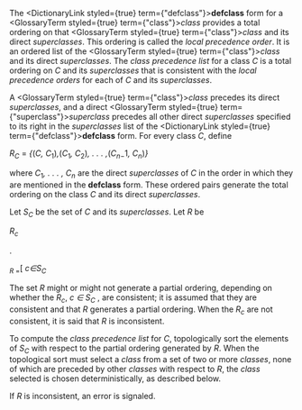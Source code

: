  



The <DictionaryLink styled={true} term={"defclass"}><b>defclass</b></DictionaryLink> form for a <GlossaryTerm styled={true} term={"class"}><i>class</i></GlossaryTerm> provides a total ordering on that <GlossaryTerm styled={true} term={"class"}><i>class</i></GlossaryTerm> and its direct *superclasses*. This ordering is called the *local precedence order*. It is an ordered list of the <GlossaryTerm styled={true} term={"class"}><i>class</i></GlossaryTerm> and its direct *superclasses*. The *class precedence list* for a class *C* is a total ordering on *C* and its *superclasses* that is consistent with the *local precedence orders* for each of *C* and its *superclasses*. 



A <GlossaryTerm styled={true} term={"class"}><i>class</i></GlossaryTerm> precedes its direct *superclasses*, and a direct <GlossaryTerm styled={true} term={"superclass"}><i>superclass</i></GlossaryTerm> precedes all other direct *superclasses* specified to its right in the *superclasses* list of the <DictionaryLink styled={true} term={"defclass"}><b>defclass</b></DictionaryLink> form. For every class *C*, define 



<i>R<sub>C</sub></i> = <i>\{</i>(<i>C, C</i><sub>1</sub>)<i>,</i>(<i>C</i><sub>1</sub><i>, C</i><sub>2</sub>)<i>, . . . ,</i>(<i>C<sub>n−</sub></i>1<i>, C<sub>n</sub></i>)<i>\}</i> 



where <i>C</i><sub>1</sub><i>, . . . , C<sub>n</sub></i> are the direct <i>superclasses</i> of <i>C</i> in the order in which they are mentioned in the <b>defclass</b> form. These ordered pairs generate the total ordering on the class <i>C</i> and its direct <i>superclasses</i>. 



Let <i>S<sub>C</sub></i> be the set of <i>C</i> and its <i>superclasses</i>. Let <i>R</i> be 



<i>R<sub>c</sub></i> 



. 



<sub><i>R</i> =</sub>[ <i>c∈S<sub>C</sub></i> 



The set <i>R</i> might or might not generate a partial ordering, depending on whether the <i>R<sub>c</sub></i>, <i>c ∈ S<sub>C</sub></i> , are consistent; it is assumed that they are consistent and that <i>R</i> generates a partial ordering. When the <i>R<sub>c</sub></i> are not consistent, it is said that <i>R</i> is inconsistent. 



To compute the <i>class precedence list</i> for <i>C</i>, topologically sort the elements of <i>S<sub>C</sub></i> with respect to the partial ordering generated by <i>R</i>. When the topological sort must select a <i>class</i> from a set of two or more <i>classes</i>, none of which are preceded by other <i>classes</i> with respect to <i>R</i>, the <i>class</i> selected is chosen deterministically, as described below. 



If *R* is inconsistent, an error is signaled. 



